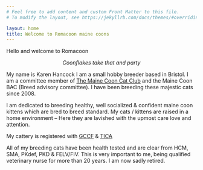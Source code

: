 ```yaml
---
# Feel free to add content and custom Front Matter to this file.
# To modify the layout, see https://jekyllrb.com/docs/themes/#overriding-theme-defaults

layout: home
title: Welcome to Romacoon maine coons
---
```

Hello and welcome to Romacoon

<div class="align-right" style="text-align:center">
    <img src="/assets/images/gallery/Ch_Coonflakes_Take_That_and_Party12pc.png" class="align-right" alt="">
    <br/>
    <em>Coonflakes take that and party</em>
</div>

My name is Karen Hancock I am a small hobby breeder based in Bristol. I am a committee member of [The Maine Coon Cat Club](http://www.maine-coon-cat-club.com/) and the Maine Coon BAC  (Breed advisory committee). I have been breeding these majestic cats since 2008. 

I am dedicated to breeding healthy, well socialized & confident maine coon kittens which are bred to breed standard. My cats / kittens are raised in a home environment – Here they are lavished with the upmost care love and attention.

My cattery is registered with [GCCF](https://www.gccfcats.org/) & [TICA](https://tica.org) 

All of my breeding cats have been health tested and are clear from HCM, SMA, PKdef, PKD & FELV/FIV. This is very important to me, being qualified veterinary nurse for more than 20 years. I am now sadly retired. 